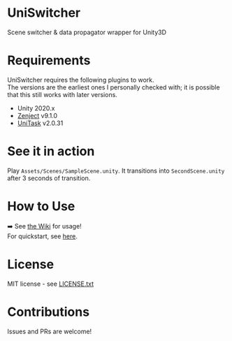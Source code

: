 # UniSwitcher

Scene switcher &amp; data propagator wrapper for Unity3D

# Requirements

UniSwitcher requires the following plugins to work.  
The versions are the earliest ones I personally checked with; it is possible that this still works with later versions.

* Unity 2020.x
* [Zenject](https://github.com/modesttree/Zenject) v9.1.0
* [UniTask](https://github.com/Cysharp/UniTask) v2.0.31

# See it in action

Play `Assets/Scenes/SampleScene.unity`. It transitions into `SecondScene.unity` after 3 seconds of transition.

# How to Use

➡️ See [the Wiki](https://github.com/clpsplug/UniSwitcher/wiki) for usage!  
For quickstart, see [here](https://github.com/Clpsplug/UniSwitcher/wiki/Quickstart).

# License

MIT license - see [LICENSE.txt](LICENSE.txt)

# Contributions

Issues and PRs are welcome!
